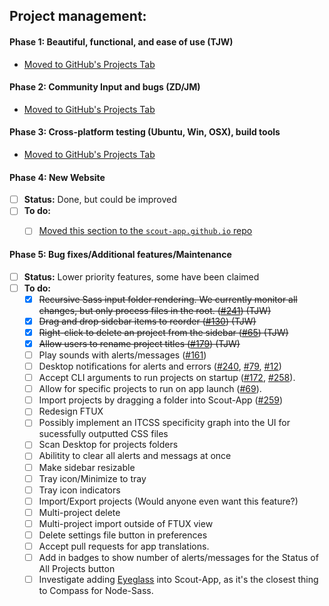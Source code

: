 ## Project management:


#### **Phase 1**: Beautiful, functional, and ease of use (TJW)

* [Moved to GitHub's Projects Tab](https://github.com/scout-app/scout-app/projects/1)


#### **Phase 2:** Community Input and bugs (ZD/JM)

* [Moved to GitHub's Projects Tab](https://github.com/scout-app/scout-app/projects/2)


#### **Phase 3:** Cross-platform testing (Ubuntu, Win, OSX), build tools

* [Moved to GitHub's Projects Tab](https://github.com/scout-app/scout-app/projects/3)


#### **Phase 4:** New Website

* [ ] **Status:** Done, but could be improved
* [ ] **To do:**
  * [ ] [Moved this section to the `scout-app.github.io` repo](https://github.com/scout-app/scout-app.github.io)


#### **Phase 5:** Bug fixes/Additional features/Maintenance

* [ ] **Status:** Lower priority features, some have been claimed
* [ ] **To do:**
  * [x] ~~Recursive Sass input folder rendering. We currently monitor all changes, but only process files in the root. ([#241](https://github.com/scout-app/scout-app/issues/241)) (TJW)~~
  * [x] ~~Drag and drop sidebar items to reorder ([#130](https://github.com/scout-app/scout-app/issues/130)) (TJW)~~
  * [x] ~~Right-click to delete an project from the sidebar ([#65](https://github.com/scout-app/scout-app/issues/65)) (TJW)~~
  * [x] ~~Allow users to rename project titles ([#179](https://github.com/scout-app/scout-app/issues/179)) (TJW)~~
  * [ ] Play sounds with alerts/messages ([#161](https://github.com/scout-app/scout-app/issues/161)) 
  * [ ] Desktop notifications for alerts and errors ([#240](https://github.com/scout-app/scout-app/issues/240), [#79](https://github.com/scout-app/scout-app/issues/79), [#12](https://github.com/scout-app/scout-app/issues/12))
  * [ ] Accept CLI arguments to run projects on startup ([#172](https://github.com/scout-app/scout-app/issues/172), [#258](https://github.com/scout-app/scout-app/issues/258)).
  * [ ] Allow for specific projects to run on app launch ([#69](https://github.com/scout-app/scout-app/issues/69)).
  * [ ] Import projects by dragging a folder into Scout-App ([#259](https://github.com/scout-app/scout-app/issues/259))
  * [ ] Redesign FTUX
  * [ ] Possibly implement an ITCSS specificity graph into the UI for sucessfully outputted CSS files
  * [ ] Scan Desktop for projects folders
  * [ ] Abilitity to clear all alerts and messags at once
  * [ ] Make sidebar resizable
  * [ ] Tray icon/Minimize to tray
  * [ ] Tray icon indicators
  * [ ] Import/Export projects (Would anyone even want this feature?)
  * [ ] Multi-project delete
  * [ ] Multi-project import outside of FTUX view
  * [ ] Delete settings file button in preferences
  * [ ] Accept pull requests for app translations.
  * [ ] Add in badges to show number of alerts/messages for the Status of All Projects button
  * [ ] Investigate adding [Eyeglass](https://github.com/sass-eyeglass/eyeglass) into Scout-App, as it's the closest thing to Compass for Node-Sass.
